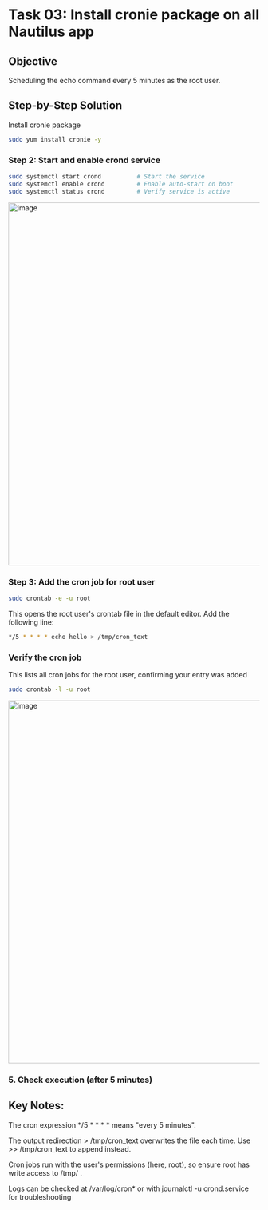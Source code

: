 # Task 03:  Install cronie package on all Nautilus app

## Objective

Scheduling the echo command every 5 minutes as the root user.

## Step-by-Step Solution


 Install cronie package 
 
```bash
sudo yum install cronie -y
```


### Step 2: Start and enable crond service

```bash
sudo systemctl start crond          # Start the service
sudo systemctl enable crond         # Enable auto-start on boot
sudo systemctl status crond         # Verify service is active
```

<img width="1593" height="726" alt="image" src="https://github.com/user-attachments/assets/c2f83a80-999e-48fa-b5d8-705f0b1cc3e7" />


### Step 3: Add the cron job for root user


```bash
sudo crontab -e -u root
```
This opens the root user's crontab file in the default editor. Add the following line:

```bash
*/5 * * * * echo hello > /tmp/cron_text
```

### Verify the cron job

This lists all cron jobs for the root user, confirming your entry was added

```bash
sudo crontab -l -u root
```
<img width="1593" height="726" alt="image" src="https://github.com/user-attachments/assets/253ded9b-164e-46e6-8807-97aacd122092" />

### 5. Check execution (after 5 minutes)



## Key Notes:

The cron expression */5 * * * * means "every 5 minutes".

The output redirection > /tmp/cron_text overwrites the file each time. Use >> /tmp/cron_text to append instead.

Cron jobs run with the user's permissions (here, root), so ensure root has write access to /tmp/ .

Logs can be checked at /var/log/cron* or with journalctl -u crond.service for troubleshooting
